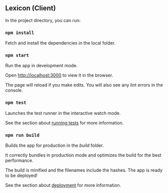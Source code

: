## Lexicon (Client)

In the project directory, you can run:

### `npm install`

Fetch and install the dependencies in the local folder.

### `npm start`

Run the app in development mode.

Open [http://localhost:3000](http://localhost:3000) to view it in the browser.

The page will reload if you make edits. You will also see any lint errors in the console.

### `npm test`

Launches the test runner in the interactive watch mode.

See the section about [running tests](https://facebook.github.io/create-react-app/docs/running-tests) for more information.

### `npm run build`

Builds the app for production in the *build* folder.

It correctly bundles in production mode and optimizes the build for the best performance.

The build is minified and the filenames include the hashes. The app is ready to be deployed!

See the section about [deployment](https://facebook.github.io/create-react-app/docs/deployment) for more information.